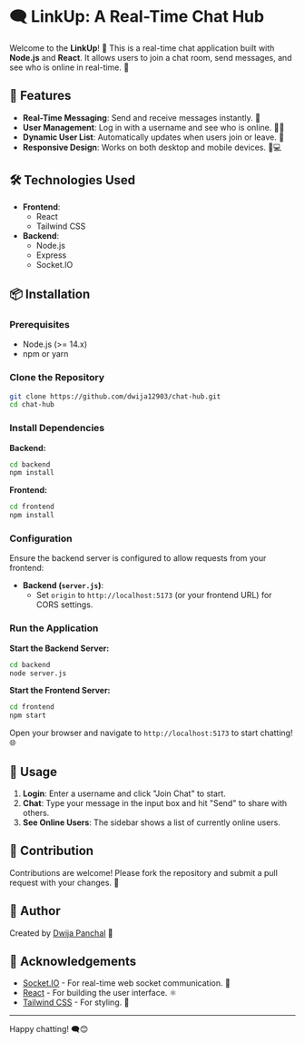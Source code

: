 # 🗨️ LinkUp: A Real-Time Chat Hub

Welcome to the **LinkUp**! 🎉 This is a real-time chat application built with **Node.js** and **React**. It allows users to join a chat room, send messages, and see who is online in real-time. 🚀

## 🚀 Features

- **Real-Time Messaging**: Send and receive messages instantly. 💬
- **User Management**: Log in with a username and see who is online. 🧑‍💻
- **Dynamic User List**: Automatically updates when users join or leave. 👥
- **Responsive Design**: Works on both desktop and mobile devices. 📱💻

## 🛠️ Technologies Used

- **Frontend**: 
  - React
  - Tailwind CSS
- **Backend**: 
  - Node.js
  - Express
  - Socket.IO

## 📦 Installation

### Prerequisites

- Node.js (>= 14.x)
- npm or yarn

### Clone the Repository

```bash
git clone https://github.com/dwija12903/chat-hub.git
cd chat-hub
```

### Install Dependencies

**Backend:**

```bash
cd backend
npm install
```

**Frontend:**

```bash
cd frontend
npm install
```

### Configuration

Ensure the backend server is configured to allow requests from your frontend:

- **Backend (`server.js`)**: 
  - Set `origin` to `http://localhost:5173` (or your frontend URL) for CORS settings.

### Run the Application

**Start the Backend Server:**

```bash
cd backend
node server.js
```

**Start the Frontend Server:**

```bash
cd frontend
npm start
```

Open your browser and navigate to `http://localhost:5173` to start chatting! 🌐

## 🧩 Usage

1. **Login**: Enter a username and click "Join Chat" to start.
2. **Chat**: Type your message in the input box and hit "Send" to share with others.
3. **See Online Users**: The sidebar shows a list of currently online users.

## 📝 Contribution

Contributions are welcome! Please fork the repository and submit a pull request with your changes. 🙌


## 👤 Author

Created by [Dwija Panchal](https://www.linkedin.com/in/dwijapanchal) 🎨

## 📢 Acknowledgements

- [Socket.IO](https://socket.io/) - For real-time web socket communication. 🔗
- [React](https://reactjs.org/) - For building the user interface. ⚛️
- [Tailwind CSS](https://tailwindcss.com/) - For styling. 🎨

---

Happy chatting! 🗨️😊
